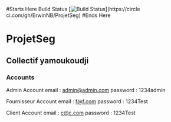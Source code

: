 #Starts Here
Build Status
[![Build
Status](https://circleci.com/gh/ErwinNB/ProjetSeg.png?branch=master)](https://circle
ci.com/gh/ErwinNB/ProjetSeg)
#Ends Here


# ProjetSeg
## Collectif yamoukoudji

### Accounts
Admin Account
email : admin@admin.com
password : 1234admin

Fournisseur Account
email : f@f.com
password : 1234Test

Client Account
email : c@c.com
password : 1234Test

